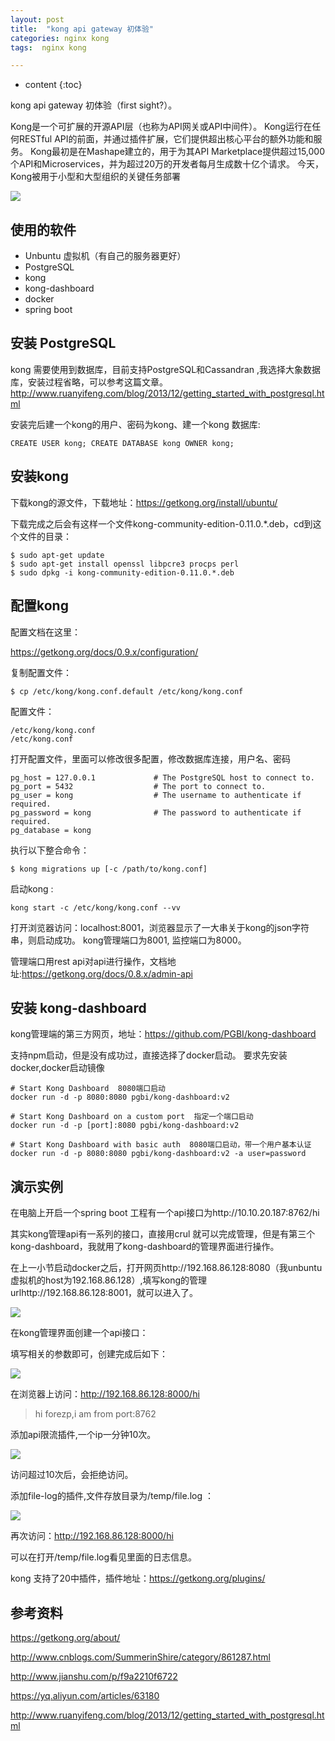 ```yaml
---
layout: post
title:  "kong api gateway 初体验"
categories: nginx kong
tags:  nginx kong

---
```


* content
{:toc}


kong api gateway 初体验（first sight?）。

Kong是一个可扩展的开源API层（也称为API网关或API中间件）。 Kong运行在任何RESTful API的前面，并通过插件扩展，它们提供超出核心平台的额外功能和服务。
Kong最初是在Mashape建立的，用于为其API Marketplace提供超过15,000个API和Microservices，并为超过20万的开发者每月生成数十亿个请求。 今天，Kong被用于小型和大型组织的关键任务部署

![](https://getkong.org/assets/images/docs/kong-architecture.jpg)

<!--more-->

## 使用的软件

- Unbuntu 虚拟机（有自己的服务器更好）
- PostgreSQL
- kong 
- kong-dashboard
- docker
- spring boot

## 安装 PostgreSQL

kong 需要使用到数据库，目前支持PostgreSQL和Cassandran ,我选择大象数据库，安装过程省略，可以参考这篇文章。
http://www.ruanyifeng.com/blog/2013/12/getting_started_with_postgresql.html

安装完后建一个kong的用户、密码为kong、建一个kong 数据库:

```
CREATE USER kong; CREATE DATABASE kong OWNER kong;
```

## 安装kong 

下载kong的源文件，下载地址：https://getkong.org/install/ubuntu/

下载完成之后会有这样一个文件kong-community-edition-0.11.0.*.deb，cd到这个文件的目录：


```
$ sudo apt-get update
$ sudo apt-get install openssl libpcre3 procps perl
$ sudo dpkg -i kong-community-edition-0.11.0.*.deb

```


## 配置kong

配置文档在这里：

https://getkong.org/docs/0.9.x/configuration/

复制配置文件：

```
$ cp /etc/kong/kong.conf.default /etc/kong/kong.conf
```

配置文件：

```
/etc/kong/kong.conf
/etc/kong.conf

```

打开配置文件，里面可以修改很多配置，修改数据库连接，用户名、密码

```
pg_host = 127.0.0.1             # The PostgreSQL host to connect to.
pg_port = 5432                  # The port to connect to.
pg_user = kong                  # The username to authenticate if required.
pg_password = kong              # The password to authenticate if required.
pg_database = kong

```


执行以下整合命令：

```
$ kong migrations up [-c /path/to/kong.conf]

```

启动kong :

```
kong start -c /etc/kong/kong.conf --vv
```
打开浏览器访问：localhost:8001，浏览器显示了一大串关于kong的json字符串，则启动成功。
kong管理端口为8001, 监控端口为8000。

管理端口用rest api对api进行操作，文档地址:https://getkong.org/docs/0.8.x/admin-api

## 安装 kong-dashboard

kong管理端的第三方网页，地址：https://github.com/PGBI/kong-dashboard

支持npm启动，但是没有成功过，直接选择了docker启动。
要求先安装docker,docker启动镜像

```
# Start Kong Dashboard  8080端口启动
docker run -d -p 8080:8080 pgbi/kong-dashboard:v2

# Start Kong Dashboard on a custom port  指定一个端口启动
docker run -d -p [port]:8080 pgbi/kong-dashboard:v2

# Start Kong Dashboard with basic auth  8080端口启动，带一个用户基本认证
docker run -d -p 8080:8080 pgbi/kong-dashboard:v2 -a user=password

```

## 演示实例

在电脑上开启一个spring boot 工程有一个api接口为http://10.10.20.187:8762/hi


其实kong管理api有一系列的接口，直接用crul 就可以完成管理，但是有第三个kong-dashboard，我就用了kong-dashboard的管理界面进行操作。

在上一小节启动docker之后，打开网页http://192.168.86.128:8080（我unbuntu虚拟机的host为192.168.86.128）,填写kong的管理urlhttp://192.168.86.128:8001，就可以进入了。

![](http://fangzhipeng.oss-cn-hangzhou.aliyuncs.com/blog/%E5%BE%AE%E4%BF%A1%E6%88%AA%E5%9B%BE_20170830111958.png?x-oss-process=style/caijai)

在kong管理界面创建一个api接口：

填写相关的参数即可，创建完成后如下：

![](http://fangzhipeng.oss-cn-hangzhou.aliyuncs.com/blog/%E5%BE%AE%E4%BF%A1%E6%88%AA%E5%9B%BE_20170830112038.png?x-oss-process=style/caijai)

在浏览器上访问：http://192.168.86.128:8000/hi

> hi forezp,i am from port:8762


添加api限流插件,一个ip一分钟10次。

![](http://fangzhipeng.oss-cn-hangzhou.aliyuncs.com/blog/%E5%BE%AE%E4%BF%A1%E6%88%AA%E5%9B%BE_20170830112602.png?x-oss-process=style/caijai)

访问超过10次后，会拒绝访问。

添加file-log的插件,文件存放目录为/temp/file.log  ：

![](http://fangzhipeng.oss-cn-hangzhou.aliyuncs.com/blog/%E5%BE%AE%E4%BF%A1%E6%88%AA%E5%9B%BE_20170830114620.png?x-oss-process=style/caijai)

再次访问：http://192.168.86.128:8000/hi

可以在打开/temp/file.log看见里面的日志信息。

kong 支持了20中插件，插件地址：https://getkong.org/plugins/

## 参考资料

https://getkong.org/about/

http://www.cnblogs.com/SummerinShire/category/861287.html

http://www.jianshu.com/p/f9a2210f6722

https://yq.aliyun.com/articles/63180

http://www.ruanyifeng.com/blog/2013/12/getting_started_with_postgresql.html